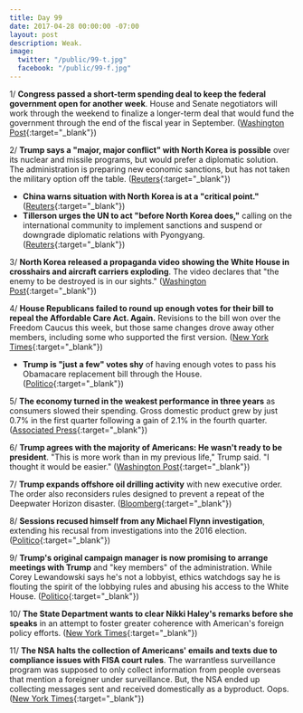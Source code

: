 ```yaml
---
title: Day 99
date: 2017-04-28 00:00:00 -07:00
layout: post
description: Weak.
image:
  twitter: "/public/99-t.jpg"
  facebook: "/public/99-f.jpg"
---
```


1/ **Congress passed a short-term spending deal to keep the federal government open for another week**. House and Senate negotiators will work through the weekend to finalize a longer-term deal that would fund the government through the end of the fiscal year in September. ([Washington Post](https://www.washingtonpost.com/powerpost/lawmakers-poised-to-approve-one-week-spending-bill-friday-to-keep-government-open/2017/04/28/0bba76da-2c01-11e7-b605-33413c691853_story.html){:target="_blank"})

2/ **Trump says a "major, major conflict" with North Korea is possible** over its nuclear and missile programs, but would prefer a diplomatic solution. The administration is preparing new economic sanctions, but has not taken the military option off the table. ([Reuters](http://www.reuters.com/article/us-usa-trump-exclusive-idUSKBN17U04E){:target="_blank"})

* **China warns situation with North Korea is at a "critical point."** ([Reuters](http://www.reuters.com/article/us-northkorea-usa-un-idUSKBN17U0HK){:target="_blank"})
* **Tillerson urges the UN to act "before North Korea does,"** calling on the international community to implement sanctions and suspend or downgrade diplomatic relations with Pyongyang. ([Reuters](http://www.reuters.com/article/us-northkorea-usa-un-tillerson-idUSKBN17U27O){:target="_blank"})

3/ **North Korea released a propaganda video showing the White House in crosshairs and aircraft carriers exploding**. The video declares that "the enemy to be destroyed is in our sights." ([Washington Post](https://www.washingtonpost.com/world/north-korea-puts-out-new-video-showing-the-white-house-in-crosshairs-and-carriers-exploding/2017/04/27/6b6a9596-2b2b-11e7-a616-d7c8a68c1a66_story.html){:target="_blank"})

4/ **House Republicans failed to round up enough votes for their bill to repeal the Affordable Care Act. Again.** Revisions to the bill won over the Freedom Caucus this week, but those same changes drove away other members, including some who supported the first version. ([New York Times](https://www.nytimes.com/2017/04/27/us/politics/republicans-propose-short-term-funding-plan-to-avert-shutdown.html){:target="_blank"})

* **Trump is "just a few" votes shy** of having enough votes to pass his Obamacare replacement bill through the House. ([Politico](http://www.politico.com/story/2017/04/28/mark-meadows-obamacare-repeal-bill-votes-237740){:target="_blank"})

5/ **The economy turned in the weakest performance in three years** as consumers slowed their spending. Gross domestic product grew by just 0.7% in the first quarter following a gain of 2.1% in the fourth quarter. ([Associated Press](https://apnews.com/947c3bc5feb7424289a0aa2ab210e800/US-economic-growth-weakened-to-0.7-percent-in-first-quarter){:target="_blank"})

6/ **Trump agrees with the majority of Americans: He wasn't ready to be president**. "This is more work than in my previous life," Trump said. "I thought it would be easier." ([Washington Post](https://www.washingtonpost.com/news/politics/wp/2017/04/28/trump-now-agrees-with-the-majority-of-americans-he-wasnt-ready-to-be-president/){:target="_blank"})

7/ **Trump expands offshore oil drilling activity** with new executive order. The order also reconsiders rules designed to prevent a repeat of the Deepwater Horizon disaster. ([Bloomberg](https://www.bloomberg.com/politics/articles/2017-04-28/trump-to-expand-offshore-drilling-review-deepwater-horizon-regs){:target="_blank"})

8/ **Sessions recused himself from any Michael Flynn investigation**, extending his recusal from investigations into the 2016 election. ([Politico](http://www.politico.com/story/2017/04/28/jeff-sessions-recusal-michael-flynn-investigation-237736){:target="_blank"})

9/ **Trump's original campaign manager is now promising to arrange meetings with Trump** and "key members" of the administration. While Corey Lewandowski says he's not a lobbyist, ethics watchdogs say he is flouting the spirit of the lobbying rules and abusing his access to the White House. ([Politico](http://www.politico.com/story/2017/04/28/corey-lewandowski-trump-meetings-237725){:target="_blank"})

10/ **The State Department wants to clear Nikki Haley's remarks before she speaks** in an attempt to foster greater coherence with American's foreign policy efforts. ([New York Times](https://www.nytimes.com/2017/04/27/world/americas/state-department-united-nations-ambassador.html){:target="_blank"})

11/ **The NSA halts the collection of Americans' emails and texts due to compliance issues with FISA court rules**. The warrantless surveillance program was supposed to only collect information from people overseas that mention a foreigner under surveillance. But, the NSA ended up collecting messages sent and received domestically as a byproduct. Oops. ([New York Times](https://www.nytimes.com/2017/04/28/us/politics/nsa-surveillance-terrorism-privacy.html){:target="_blank"})
